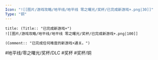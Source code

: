 ```yaml
---
Icon: "![[图片/游戏攻略/地平线/地平线 零之曙光/奖杯/已完成新游戏+.png|30]]"
Type: "铜"
---
```

```ad-common-bronze-trophy
title: (Title:: "已完成新游戏+")
![[图片/游戏攻略/地平线/地平线 零之曙光/奖杯/已完成新游戏+.png|100]]

(Comment:: "已完成任何难度的新游戏+通关。")
```

#地平线/零之曙光/奖杯/DLC #奖杯 #奖杯/铜

